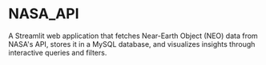 # NASA_API
A Streamlit web application that fetches Near-Earth Object (NEO) data from NASA's API, stores it in a MySQL database, and visualizes insights through interactive queries and filters.
